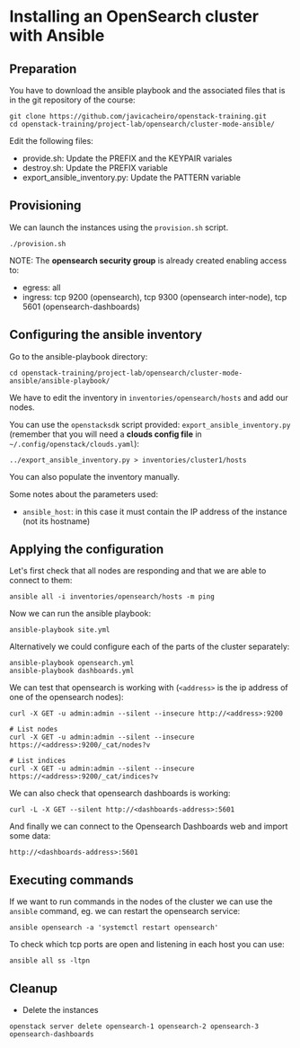 # Installing an OpenSearch cluster with Ansible

## Preparation
You have to download the ansible playbook and the associated files that is in the git repository of the course:
```
git clone https://github.com/javicacheiro/openstack-training.git
cd openstack-training/project-lab/opensearch/cluster-mode-ansible/
```

Edit the following files:
- provide.sh: Update the PREFIX and the KEYPAIR variales
- destroy.sh: Update the PREFIX variable
- export_ansible_inventory.py: Update the PATTERN variable

## Provisioning
We can launch the instances using the `provision.sh` script.

```
./provision.sh
```

NOTE: The **opensearch security group** is already created enabling access to:
- egress: all
- ingress: tcp 9200 (opensearch), tcp 9300 (opensearch inter-node), tcp 5601 (opensearch-dashboards)

## Configuring the ansible inventory
Go to the ansible-playbook directory:
```
cd openstack-training/project-lab/opensearch/cluster-mode-ansible/ansible-playbook/
```

We have to edit the inventory in `inventories/opensearch/hosts` and add our nodes.

You can use the `openstacksdk` script provided: `export_ansible_inventory.py` (remember that you will need a **clouds config file** in `~/.config/openstack/clouds.yaml`):
```
../export_ansible_inventory.py > inventories/cluster1/hosts
```

You can also populate the inventory manually.

Some notes about the parameters used:
- `ansible_host`: in this case it must contain the IP address of the instance (not its hostname)


## Applying the configuration
Let's first check that all nodes are responding and that we are able to connect to them:
```
ansible all -i inventories/opensearch/hosts -m ping
```

Now we can run the ansible playbook:
```
ansible-playbook site.yml
```

Alternatively we could configure each of the parts of the cluster separately:
```
ansible-playbook opensearch.yml
ansible-playbook dashboards.yml
```

We can test that opensearch is working with (`<address>` is the ip address of one of the opensearch nodes):
```
curl -X GET -u admin:admin --silent --insecure http://<address>:9200

# List nodes
curl -X GET -u admin:admin --silent --insecure https://<address>:9200/_cat/nodes?v

# List indices
curl -X GET -u admin:admin --silent --insecure https://<address>:9200/_cat/indices?v
```

We can also check that opensearch dashboards is working:
```
curl -L -X GET --silent http://<dashboards-address>:5601
```

And finally we can connect to the Opensearch Dashboards web and import some data:

```
http://<dashboards-address>:5601 
```

## Executing commands
If we want to run commands in the nodes of the cluster we can use the `ansible` command, eg. we can restart the opensearch service:
```
ansible opensearch -a 'systemctl restart opensearch'
```

To check which tcp ports are open and listening in each host you can use:
```
ansible all ss -ltpn
```

## Cleanup
- Delete the instances
```
openstack server delete opensearch-1 opensearch-2 opensearch-3 opensearch-dashboards
```
